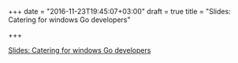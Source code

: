 +++
date = "2016-11-23T19:45:07+03:00"
draft = true
title = "Slides: Catering for windows Go developers"

+++

<p><a href="http://carolynvanslyck.com/talk/devex/gowin/">Slides: Catering for windows Go developers</a></p>
